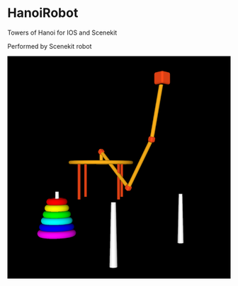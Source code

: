 # HanoiRobot
Towers of Hanoi for IOS and Scenekit

Performed by Scenekit robot

![Screenshot](screenshot.png)
